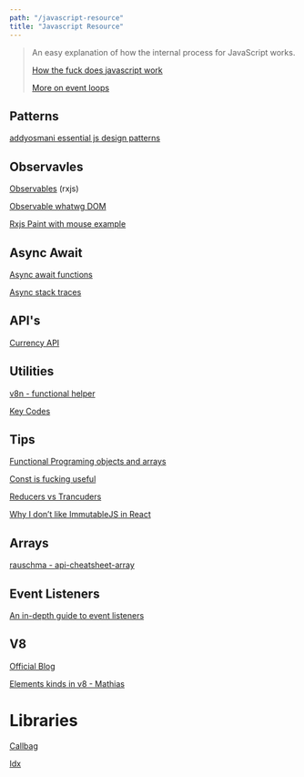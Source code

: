 ```yaml
---
path: "/javascript-resource"
title: "Javascript Resource"
---
```


> An easy explanation of how the internal process for JavaScript works.
>
> [How the fuck does javascript work](https://www.youtube.com/watch?v=8aGhZQkoFbQ)
>
> [More on event loops](https://www.youtube.com/watch?v=S3H5dRmF82k&feature=youtu.be&t=2515)

## Patterns

[addyosmani essential js design patterns](https://addyosmani.com/resources/essentialjsdesignpatterns/book/)

## Observavles

[Observables](https://x-team.com/blog/rxjs-observables/) \(rxjs\)

[Observable whatwg DOM](https://github.com/whatwg/dom/issues/544)

[Rxjs Paint with mouse example](https://medium.com/@jdjuan/mouse-drag-with-rxjs-45861c4d0b7e)

## Async Await

[Async await functions](https://start.jcolemorrison.com/5-tips-and-thoughts-on-async-await-functions/)

[Async stack traces](https://mathiasbynens.be/notes/async-stack-traces/)


## API's 
[Currency API](https://developer.mozilla.org/en-US/docs/Web/JavaScript/Reference/Global_Objects/NumberFormat)

## Utilities

[v8n - functional helper](https://github.com/imbrn/v8n)

[Key Codes](http://keycode.info/)


## Tips

[Functional Programing objects and arrays](https://www.telerik.com/blogs/functional-programming-with-javascript-object-arrays)

[Const is fucking useful](https://medium.com/@cherp/const-is-fucking-useful-8f2b4e6652ea)

[Reducers vs Trancuders](http://maksimivanov.com/posts/reducers-vs-transducers)

[Why I don’t like ImmutableJS in React](https://itnext.io/why-i-dont-like-immutablejs-in-react-f1d2fd03230e)

## Arrays

[rauschma - api-cheatsheet-array](https://gist.github.com/rauschma/f7b96b8b7274f2e2d8dab899803346c3)


## Event Listeners

[An in-depth guide to event listeners](https://www.audero.it/blog/2018/04/18/in-depth-guide-event-listeners/)

## V8 

[Official Blog](https://v8project.blogspot.com/)

[Elements kinds in v8 - Mathias](https://v8project.blogspot.com.es/2017/09/elements-kinds-in-v8.html)

# Libraries

[Callbag](https://github.com/staltz/callbag-basics)

[Idx](https://github.com/facebookincubator/idx)
